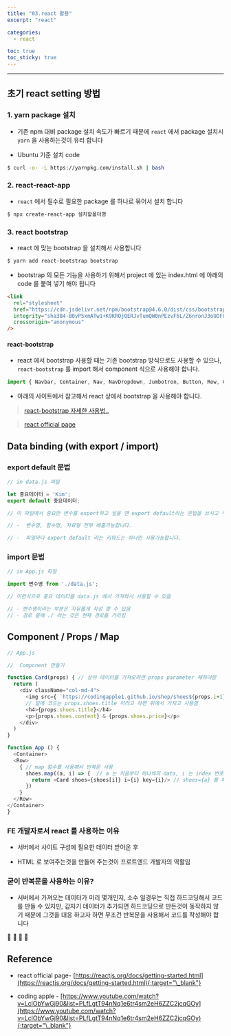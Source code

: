 ```yaml
---
title: "03.react 활용"
excerpt: "react"

categories:
  - react

toc: true
toc_sticky: true
---
```


---


## 초기 react setting 방법

### 1. yarn package 설치

- 기존 npm 대비 package 설치 속도가 빠르기 때문에 `react` 에서 package 설치시 `yarn` 을 사용하는것이 유리 합니다

- Ubuntu 기준 설치 code 

```bash
$ curl -o- -L https://yarnpkg.com/install.sh | bash
```

### 2. react-react-app

- `react` 에서 필수로 필요한 package 를 하나로 묶어서 설치 합니다

```bash
$ npx create-react-app 설치할폴더명
```

### 3. react bootstrap

- react 에 맞는 bootstrap 을 설치해서 사용합니다

```bash
$ yarn add react-bootstrap bootstrap
```

- bootstrap 의 모든 기능을 사용하기 위해서 project 에 있는 index.html 에 아래의 code 를 붙여 넣기 해야 됩니다

```html
<link
  rel="stylesheet"
  href="https://cdn.jsdelivr.net/npm/bootstrap@4.6.0/dist/css/bootstrap.min.css"
  integrity="sha384-B0vP5xmATw1+K9KRQjQERJvTumQW0nPEzvF6L/Z6nronJ3oUOFUFpCjEUQouq2+l"
  crossorigin="anonymous"
/>
```

#### react-bootstrap

- react 에서 bootstrap 사용할 때는 기존 bootstrap 방식으로도 사용할 수 있으나, `react-bootstrap` 를 import 해서 component 식으로 사용해야 합니다.

```jsx
import { Navbar, Container, Nav, NavDropdown, Jumbotron, Button, Row, Col } from 'react-bootstrap'
```

- 아래의 사이트에서 참고해서 react 상에서 bootstrap 을 사용해야 합니다.


> [react-bootstrap 자세한 사용법..](https://react-bootstrap.github.io/getting-started/introduction)


> [react official page](https://reactjs.org/docs/getting-started.html)


## Data binding (with export / import)

### export default 문법

```js
// in data.js 파일 

let 중요데이터 = 'Kim';
export default 중요데이터;

// 이 파일에서 중요한 변수를 export하고 싶을 땐 export default라는 문법을 쓰시고 우측에 배출을 원하는 변수를 담아줄 수 있습니다.

// -  변수명, 함수명, 자료형 전부 배출가능합니다.

// -  파일마다 export default 라는 키워드는 하나만 사용가능합니다.
```

### import 문법

```js
// in App.js 파일

import 변수명 from './data.js';

// 이런식으로 중요 데이터를 data.js 에서 가져와서 사용할 수 있음

// - 변수명이라는 부분은 자유롭게 작성 할 수 있음 
// - 경로 쓸때 ./ 라는 것은 현재 경로를 가리킴
```




## Component / Props / Map

```js
// App.js

//  Component 만들기

function Card(props) { // 상위 데이터를 가져오려면 props parameter 해줘야함
  return (
    <div className="col-md-4">
      <img src={ `https://codingapple1.github.io/shop/shoes${props.i+1}.jpg`} alt='' width="100%" /> // src 안에 {} 넣어 주고, props.i 는 0 부터 시작하니까 +1 부터 하는것으로 해주기
      // 밑애 코드는 props.shoes.title 이라고 하면 위에서 가지고 사용함 
      <h4>{props.shoes.title}</h4> 
      <p>{props.shoes.content} & {props.shoes.price}</p>
    </div> 
  )
}

function App () {
  <Container>
  <Row>
    { // map 함수를 사용해서 반복문 사용
      shoes.map((a, i) => {  // a 는 처음부터 하나씩의 data, i 는 index 번호
        return <Card shoes={shoes[i]} i={i} key={i}/> // shoes={a} 를 해도 같은 데이터를 하는것, i={i} 는 props 를 사용하기 위해서 데이터 바인딩 하는것,  key={i} i 인수를 사용하려면 key 값으로 하고 있음 
      })
    }
  </Row>
</Container>
}


```

### FE 개발자로서 react 를 사용하는 이유

- 서버에서 사이트 구성에 필요한 데이터 받아온 후

- HTML 로 보여주는것을 만들어 주는것이 프로트엔드 개발자의 역활임


### 굳이 반복문을 사용하는 이유?

- 서버에서 가져오는 데이터가 미리 몇개인지, 소수 일경우는 직접 하드코딩해서 코드를 만들 수 있지만, 갑자기 데이터가 추가되면 하드코딩으로 만든것이 동작하지 않기 때문에 그것을 대응 하고자 하면 무조건 반복문을 사용해서 코드를 작성해야 합니다


🔶 🔷  📌 🔑

## Reference

- react official page- [https://reactjs.org/docs/getting-started.html](https://reactjs.org/docs/getting-started.html){:target="\_blank"}

- coding apple - [https://www.youtube.com/watch?v=LclObYwGj90&list=PLfLgtT94nNq1e6tr4sm2eH6ZZC2jcqGOy](https://www.youtube.com/watch?v=LclObYwGj90&list=PLfLgtT94nNq1e6tr4sm2eH6ZZC2jcqGOy){:target="\_blank"}

